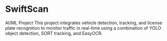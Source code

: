# SwiftScan
AI/ML Project
This project integrates vehicle detection, tracking, and license plate recognition to monitor traffic in real-time using a combination of YOLO object detection, SORT tracking, and EasyOCR.
